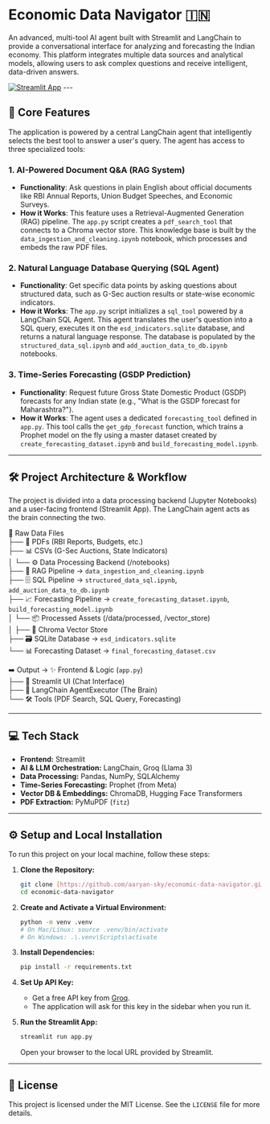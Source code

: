 # Economic Data Navigator 🇮🇳

An advanced, multi-tool AI agent built with Streamlit and LangChain to provide a conversational interface for analyzing and forecasting the Indian economy. This platform integrates multiple data sources and analytical models, allowing users to ask complex questions and receive intelligent, data-driven answers.

[![Streamlit App](https://static.streamlit.io/badges/streamlit_badge_black_white.svg)](https://your-app-link.streamlit.app) ---

## 🚀 Core Features

The application is powered by a central LangChain agent that intelligently selects the best tool to answer a user's query. The agent has access to three specialized tools:

### 1. AI-Powered Document Q&A (RAG System)
* **Functionality**: Ask questions in plain English about official documents like RBI Annual Reports, Union Budget Speeches, and Economic Surveys.
* **How it Works**: This feature uses a Retrieval-Augmented Generation (RAG) pipeline. The `app.py` script creates a `pdf_search_tool` that connects to a Chroma vector store. This knowledge base is built by the `data_ingestion_and_cleaning.ipynb` notebook, which processes and embeds the raw PDF files.

### 2. Natural Language Database Querying (SQL Agent)
* **Functionality**: Get specific data points by asking questions about structured data, such as G-Sec auction results or state-wise economic indicators.
* **How it Works**: The `app.py` script initializes a `sql_tool` powered by a LangChain SQL Agent. This agent translates the user's question into a SQL query, executes it on the `esd_indicators.sqlite` database, and returns a natural language response. The database is populated by the `structured_data_sql.ipynb` and `add_auction_data_to_db.ipynb` notebooks.

### 3. Time-Series Forecasting (GSDP Prediction)
* **Functionality**: Request future Gross State Domestic Product (GSDP) forecasts for any Indian state (e.g., "What is the GSDP forecast for Maharashtra?").
* **How it Works**: The agent uses a dedicated `forecasting_tool` defined in `app.py`. This tool calls the `get_gdp_forecast` function, which trains a Prophet model on the fly using a master dataset created by `create_forecasting_dataset.ipynb` and `build_forecasting_model.ipynb`.

---

## 🛠️ Project Architecture & Workflow

The project is divided into a data processing backend (Jupyter Notebooks) and a user-facing frontend (Streamlit App). The LangChain agent acts as the brain connecting the two.

📂 Raw Data Files  
 ├── 📄 PDFs (RBI Reports, Budgets, etc.)  
 ├── 📊 CSVs (G-Sec Auctions, State Indicators)  
 │
 └── ⚙️ Data Processing Backend (/notebooks)  
      ├── 🧠 RAG Pipeline → `data_ingestion_and_cleaning.ipynb`  
      ├── 🗄️ SQL Pipeline → `structured_data_sql.ipynb`, `add_auction_data_to_db.ipynb`  
      ├── 📈 Forecasting Pipeline → `create_forecasting_dataset.ipynb`, `build_forecasting_model.ipynb`  
      │     └── 📦 Processed Assets (/data/processed, /vector_store)  
      │
      ├── 🧠 Chroma Vector Store  
      ├── 🗃️ SQLite Database → `esd_indicators.sqlite`  
      └── 📊 Forecasting Dataset → `final_forecasting_dataset.csv`  

➡️ Output → ✨ Frontend & Logic (`app.py`)  
   ├── 🎨 Streamlit UI (Chat Interface)  
   ├── 🧠 LangChain AgentExecutor (The Brain)  
   └── 🛠️ Tools (PDF Search, SQL Query, Forecasting)


---

## 💻 Tech Stack

-   **Frontend:** Streamlit
-   **AI & LLM Orchestration:** LangChain, Groq (Llama 3)
-   **Data Processing:** Pandas, NumPy, SQLAlchemy
-   **Time-Series Forecasting:** Prophet (from Meta)
-   **Vector DB & Embeddings:** ChromaDB, Hugging Face Transformers
-   **PDF Extraction:** PyMuPDF (`fitz`)

---

## ⚙️ Setup and Local Installation

To run this project on your local machine, follow these steps:

1.  **Clone the Repository:**
    ```sh
    git clone [https://github.com/aaryan-sky/economic-data-navigator.git](https://github.com/aaryan-sky/economic-data-navigator.git)
    cd economic-data-navigator
    ```

2.  **Create and Activate a Virtual Environment:**
    ```sh
    python -m venv .venv
    # On Mac/Linux: source .venv/bin/activate
    # On Windows: .\.venv\Scripts\activate
    ```

3.  **Install Dependencies:**
    ```sh
    pip install -r requirements.txt
    ```

4.  **Set Up API Key:**
    -   Get a free API key from [Groq](https://console.groq.com/keys).
    -   The application will ask for this key in the sidebar when you run it.

5.  **Run the Streamlit App:**
    ```sh
    streamlit run app.py
    ```
    Open your browser to the local URL provided by Streamlit.

---

## 📄 License

This project is licensed under the MIT License. See the `LICENSE` file for more details.

